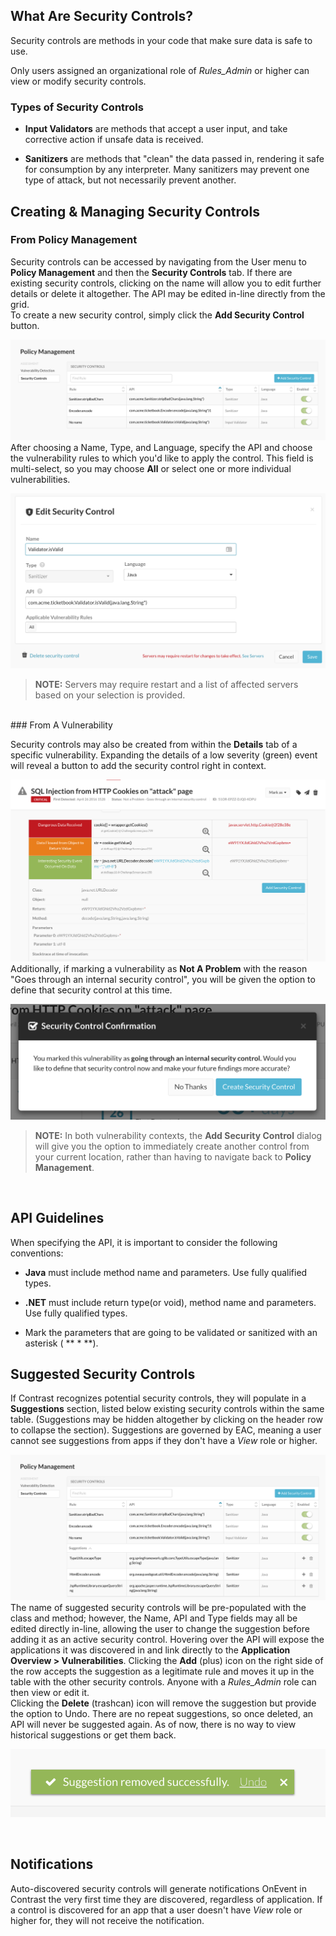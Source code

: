 <!--
title: "Security Controls"
description: "Overview of security controls within TeamServer rules"
tags: "Admin policy TeamServer application security controls"
-->


## What Are Security Controls?

Security controls are methods in your code that make sure data is safe to use. 

Only users assigned an organizational role of *Rules_Admin* or higher can view or modify security controls.

### Types of Security Controls

* **Input Validators** are methods that accept a user input, and take corrective action if unsafe data is received.

* **Sanitizers** are methods that "clean" the data passed in, rendering it safe for consumption by any interpreter. Many sanitizers may prevent one type of attack, but not necessarily prevent another.


## Creating & Managing Security Controls

### From Policy Management

Security controls can be accessed by navigating from the User menu to **Policy Management** and then the **Security Controls** tab. If there are existing security controls, clicking on the name will allow you to edit further details or delete it altogether. The API may be edited in-line directly from the grid.
<BR>
To create a new security control, simply click the **Add Security Control** button.  

<a href="assets/images/SecurityControlGrid.png" rel="lightbox" title="Security Controls"><img class="thumbnail" src="assets/images/SecurityControlGrid.png"/></a>
<BR>
After choosing a Name, Type, and Language, specify the API and choose the vulnerability rules to which you'd like to apply the control.  This field is multi-select, so you may choose **All** or select one or more individual vulnerabilities.

<a href="assets/images/SecurityControlEdit.png" rel="lightbox" title="Security Control Details"><img class="thumbnail" src="assets/images/SecurityControlEdit.png"/></a>


>**NOTE:** Servers may require restart and a list of affected servers based on your selection is provided.

<BR>
### From A Vulnerability

Security controls may also be created from within the **Details** tab of a specific vulnerability.  Expanding the details of a low severity (green) event will reveal a button to add the security control right in context.

<a href="assets/images/SecurityControlVulnEventDetail.png" rel="lightbox" title="Creating A Security Control From Vulnerability Event Details"><img class="thumbnail" src="assets/images/SecurityControlVulnEventDetail.png"/></a>
<BR>
Additionally, if marking a vulnerability as **Not A Problem** with the reason "Goes through an internal security control", you will be given the option to define that security control at this time. 

<a href="assets/images/SecurityControlOptionDialog.png" rel="lightbox" title="Option To Create A Security Control Within The Context Of Status Marking"><img class="thumbnail" src="assets/images/SecurityControlOptionDialog.png"/></a>

>**NOTE:** In both vulnerability contexts, the **Add Security Control** dialog will give you the option to immediately create another control from your current location, rather than having to navigate back to **Policy Management**.

<BR>

## API Guidelines

When specifying the API, it is important to consider the following conventions:

* **Java** must include method name and parameters. Use fully qualified types.

* **.NET** must include return type(or void), method name and parameters. Use fully qualified types.

* Mark the parameters that are going to be validated or sanitized with an asterisk ( ** * **).



## Suggested Security Controls

If Contrast recognizes potential security controls, they will populate in a **Suggestions** section, listed below existing security controls within the same table. (Suggestions may be hidden altogether by clicking on the header row to collapse the section). Suggestions are governed by EAC, meaning a user cannot see suggestions from apps if they don't have a *View* role or higher.

<a href="assets/images/SecurityControlSuggestions.png" rel="lightbox" title="Suggested Security Controls"><img class="thumbnail" src="assets/images/SecurityControlSuggestions.png"/></a>
<BR>
The name of suggested security controls will be pre-populated with the class and method; however, the Name, API and Type fields may all be edited directly in-line, allowing the user to change the suggestion before adding it as an active security control. Hovering over the API will expose the applications it was discovered in and link directly to the **Application Overview > Vulnerabilities**. Clicking the **Add** (plus) icon on the right side of the row accepts the suggestion as a legitimate rule and moves it up in the table with the other security controls. Anyone with a *Rules_Admin* role can then view or edit it.
<BR>
Clicking the **Delete** (trashcan) icon will remove the suggestion but provide the option to Undo.  There are no repeat suggestions, so once deleted, an API will never be suggested again. As of now, there is no way to view historical suggestions or get them back.

<a href="assets/images/SecurityControlUndoRemove.png" rel="lightbox" title="Undo Option When Removing A Suggested Security Control"><img class="thumbnail" src="assets/images/SecurityControlUndoRemove.png"/></a>

<BR>

## Notifications

Auto-discovered security controls will generate notifications OnEvent in Contrast the very first time they are discovered, regardless of application. 
If a control is discovered for an app that a user doesn't have *View* role or higher for, they will not receive the notification.



